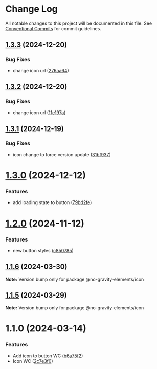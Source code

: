 # Change Log

All notable changes to this project will be documented in this file.
See [Conventional Commits](https://conventionalcommits.org) for commit guidelines.

## [1.3.3](https://github.com/no-gravity-company/no-gravity-elements/compare/@no-gravity-elements/icon@1.3.2...@no-gravity-elements/icon@1.3.3) (2024-12-20)

### Bug Fixes

- change icon url ([276aa64](https://github.com/no-gravity-company/no-gravity-elements/commit/276aa64c8defc37d5c0c8012ecaa2b33305ebf70))

## [1.3.2](https://github.com/no-gravity-company/no-gravity-elements/compare/@no-gravity-elements/icon@1.3.1...@no-gravity-elements/icon@1.3.2) (2024-12-20)

### Bug Fixes

- change icon url ([11e197a](https://github.com/no-gravity-company/no-gravity-elements/commit/11e197a4110e294cd5a2d303b3e0890ccdd3f99e))

## [1.3.1](https://github.com/no-gravity-company/no-gravity-elements/compare/@no-gravity-elements/icon@1.3.0...@no-gravity-elements/icon@1.3.1) (2024-12-19)

### Bug Fixes

- icon change to force version update ([31bf937](https://github.com/no-gravity-company/no-gravity-elements/commit/31bf9377e2b387a3fb5739aa3ed72353baa5a31b))

# [1.3.0](https://github.com/no-gravity-company/no-gravity-elements/compare/@no-gravity-elements/icon@1.2.0...@no-gravity-elements/icon@1.3.0) (2024-12-12)

### Features

- add loading state to button ([79bd2fe](https://github.com/no-gravity-company/no-gravity-elements/commit/79bd2fe2189955ef6e8e1238e8ff950cbf835ca6))

# [1.2.0](https://github.com/no-gravity-company/no-gravity-elements/compare/@no-gravity-elements/icon@1.1.6...@no-gravity-elements/icon@1.2.0) (2024-11-12)

### Features

- new button styles ([c850785](https://github.com/no-gravity-company/no-gravity-elements/commit/c850785418de3a4f9ca393c75260ed407061314a))

## [1.1.6](https://github.com/no-gravity-company/no-gravity-elements/compare/@no-gravity-elements/icon@1.1.5...@no-gravity-elements/icon@1.1.6) (2024-03-30)

**Note:** Version bump only for package @no-gravity-elements/icon

## [1.1.5](https://github.com/no-gravity-company/no-gravity-elements/compare/@no-gravity-elements/icon@1.1.0...@no-gravity-elements/icon@1.1.5) (2024-03-29)

**Note:** Version bump only for package @no-gravity-elements/icon

# 1.1.0 (2024-03-14)

### Features

- Add icon to button WC ([b6a75f2](https://github.com/no-gravity-company/no-gravity-elements/commit/b6a75f2d6d07caf3ec001b14ad9cc38d79b2274a))
- Icon WC ([2c7e3f0](https://github.com/no-gravity-company/no-gravity-elements/commit/2c7e3f0685bab7182cbb76a14e1108d80c4ded93))
